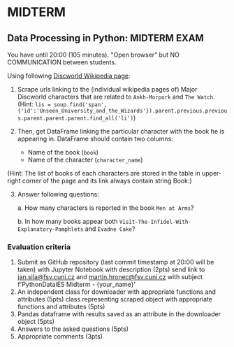 # MIDTERM

## Data Processing in Python: MIDTERM EXAM
You have until 20:00 (105 minutes). "Open browser" but NO COMMUNICATION between students.

Using following [Discworld Wikipedia page](http://wiki.lspace.org/mediawiki/List_of_Pratchett_characters):

1. Scrape urls linking to the (individual wikipedia pages of) Major Discworld characters that are related to `Ankh-Morpork` and `The Watch`.
(Hint: 
`lis = soup.find('span',{'id':'Unseen_University_and_the_Wizards'}).parent.previous.previous.parent.parent.parent.find_all('li')`)

2. Then, get DataFrame linking the particular character with the book he is appearing in. DataFrame should contain two columns: 
    * Name of the book (`book`)
    * Name of the character (`character_name`)
    
(Hint: The list of books of each characters are stored in the table in upper-right corner of the page and its link always contain string Book:)

3. Answer following questions:

    a. How many characters is reported in the book `Men at Arms`?
    
    b. In how many books appear both `Visit-The-Infidel-With-Explanatory-Pamphlets` and `Evadne Cake`?
    
    
### Evaluation criteria
1. Submit as GitHub repository (last commit timestamp at 20:00 will be taken) with Jupyter Notebook with description (2pts)
        send link to jan.sila@fsv.cuni.cz and martin.hronec@fsv.cuni.cz with subject
         f'PythonDataIES Midterm - {your_name}'
2. An independent class for downloader with appropriate functions and attributes (5pts)
    class representing scraped object with appropriate functions and attributes (5pts)
3. Pandas dataframe with results saved as an attribute in the downloader object (5pts)
4. Answers to the asked questions (5pts)
5. Appropriate comments (3pts)

